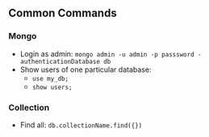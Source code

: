 ## Common Commands



### Mongo

+ Login as admin: `mongo admin -u admin -p passsword -authenticationDatabase db`
+ Show users of one particular database: 
    + `use my_db;`
    + `show users;`

### Collection

+ Find all: `db.collectionName.find({})`
